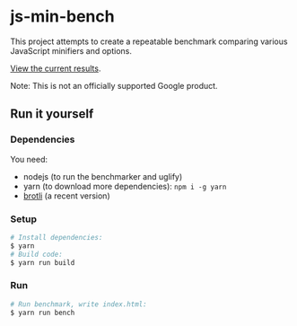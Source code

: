 # js-min-bench

This project attempts to create a repeatable benchmark comparing various
JavaScript minifiers and options.

[View the current results](https://evmar.github.io/js-min-bench/).

Note: This is not an officially supported Google product.

## Run it yourself

### Dependencies

You need:

* nodejs (to run the benchmarker and uglify)
* yarn (to download more dependencies): `npm i -g yarn`
* [brotli](https://github.com/google/brotli) (a recent version)

### Setup

```sh
# Install dependencies:
$ yarn
# Build code:
$ yarn run build
```

### Run

```sh
# Run benchmark, write index.html:
$ yarn run bench
```
